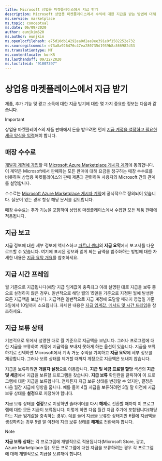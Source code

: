 ```yaml
---
title: Microsoft 상업용 마켓플레이스에서 지급 받기
description: Microsoft 상업용 마켓플레이스에서 수익에 대한 지급을 받는 방법에 대해 알아봅니다.
ms.service: marketplace
ms.topic: conceptual
ms.date: 06/09/2020
author: eunjkim520
ms.author: eunjkim
ms.openlocfilehash: e75d10db14292ea0d2aa9ee391e0f1582252e732
ms.sourcegitcommit: e73a8a926476c47ea280735d1939b8a366982d33
ms.translationtype: MT
ms.contentlocale: ko-KR
ms.lasthandoff: 09/22/2020
ms.locfileid: "91007397"
---
```

# <a name="getting-paid-in-the-commercial-marketplace"></a>상업용 마켓플레이스에서 지급 받기

제품, 추가 기능 및 광고 소득에 대한 지급 받기에 대한 몇 가지 중요한 정보는 다음과 같습니다.

> [!IMPORTANT]
> 상업용 마켓플레이스의 제품 판매에서 돈을 받으려면 먼저 [지급 계정을 설정하고 필요한 세금 양식을 입력](/azure/marketplace/marketplace-payout-account-setup)해야 합니다.

## <a name="store-fee"></a>매장 수수료

[개발자 계정에 가입](https://go.microsoft.com/fwlink/p/?LinkID=615100)할 때 [Microsoft Azure Marketplace 게시자 계약](https://go.microsoft.com/fwlink/p/?LinkID=699560)에 동의합니다. 이 계약은 Microsoft에서 판매하는 모든 판매에 대해 요금을 청구하는 매장 수수료를 비롯하여 상업용 마켓플레이스의 판매 제품과 관련하여 사용자와 Microsoft 간의 관계를 설명합니다.

수수료는 [Microsoft Azure Marketplace 게시자 계약](https://go.microsoft.com/fwlink/p/?LinkID=699560)에 공식적으로 정의되어 있습니다. 질문이 있는 경우 항상 해당 문서를 검토합니다.

매장 수수료는 추가 기능을 포함하여 상업용 마켓플레이스에서 수집한 모든 제품 판매에 적용됩니다.

## <a name="payout-reporting"></a>지급 보고

지급 정보에 대한 세부 정보에 액세스하고 [파트너 센터](https://partner.microsoft.com/dashboard)의 **지급 요약**에서 보고서를 다운로드할 수 있습니다. 여기에 표시된 정보와 얻게 되는 금액을 범주화하는 방법에 대한 자세한 내용은 [지급 요약 개요](/azure/marketplace/payout-summary-overview)를 참조하세요.

## <a name="payout-time-frame"></a>지급 시간 프레임

월 기준으로 지급됩니다(해당 지급 임계값이 충족되고 아래 설명된 대로 지급을 보류 중으로 설정하지 않은 경우). 일반적으로 해당 월의 15일을 기준으로 지정된 월에 발생한 모든 지급액을 보냅니다. 지급액은 일반적으로 지급 계정에 도달할 때까지 영업일 기준 3일에서 10일까지 소요됩니다. 자세한 내용은 [지급 임계값, 메서드 및 시간 프레임](/azure/marketplace/payment-thresholds-methods-timeframes)을 참조하세요.

## <a name="payout-hold-status"></a>지급 보류 상태

기본적으로 위에서 설명한 대로 월 기준으로 지급액을 보냅니다. 그러나 프로그램에 대한 지급을 보류하여 계정에 지급액을 보내지 못하게 하는 옵션이 있습니다. 지급을 보류하기로 선택하면 Microsoft에서 계속 거둔 수익을 기록하고 **지급 요약**에 세부 정보를 제공합니다. 그러나 보류 상태를 제거할 때까지 계정으로 지급액은 보내지 않습니다.

지급을 보류하려면 **개발자 설정**으로 이동합니다. **지급 및 세금 프로필 할당** 섹션의 **지급 및 세금**에서 지급을 보류할 프로그램을 찾습니다. **지급 보류** 확인란을 클릭하여 이 프로그램에 대한 지급을 보류합니다. 언제든지 지급 보류 상태를 변경할 수 있지만, 결정은 다음 월간 지급에 영향을 줍니다. 예를 들어 4월 지급을 보류하려면 3월 말 이전에 지급 보류 상태를 **설정**으로 지정해야 합니다.

지급 보류 상태를 **설정**으로 지정하면 슬라이더를 다시 **해제**로 전환할 때까지 이 프로그램에 대한 모든 지급이 보류됩니다. 이렇게 하면 다음 월간 지급 주기에 포함됩니다(해당하는 지급 임계값을 충족하는 경우). 예를 들어 지급을 보류한 상태지만 6월에 지급액을 생성하려는 경우 5월 말 이전에 지급 보류 상태를 **해제**로 전환해야 합니다.

> [!NOTE]
> **지급 보류 상태**는 각 프로그램에 개별적으로 적용됩니다(Microsoft Store, 광고, Azure Marketplace 등). 모든 프로그램에 대한 지급을 보류하려는 경우 각 프로그램에 대해 개별적으로 지급을 보류해야 합니다.

